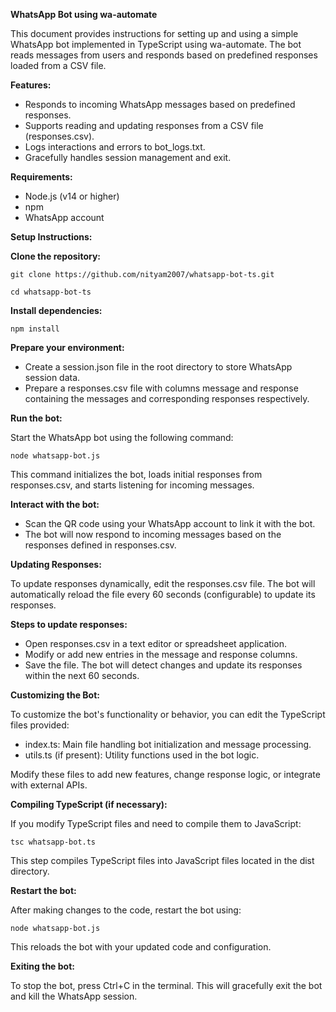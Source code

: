 **WhatsApp Bot using wa-automate**

This document provides instructions for setting up and using a simple WhatsApp bot implemented in TypeScript using wa-automate. The bot reads messages from users and responds based on predefined responses loaded from a CSV file.

**Features:**

-   Responds to incoming WhatsApp messages based on predefined responses.
-   Supports reading and updating responses from a CSV file (responses.csv).
-   Logs interactions and errors to bot_logs.txt.
-   Gracefully handles session management and exit.

**Requirements:**

-   Node.js (v14 or higher)
-   npm
-   WhatsApp account

**Setup Instructions:**

  **Clone the repository:**

```
git clone https://github.com/nityam2007/whatsapp-bot-ts.git

cd whatsapp-bot-ts
```

  **Install dependencies:**
```
npm install
```
  **Prepare your environment:**

-   Create a session.json file in the root directory to store WhatsApp session data.
-   Prepare a responses.csv file with columns message and response containing the messages and corresponding responses respectively.

  **Run the bot:**

Start the WhatsApp bot using the following command:
```
node whatsapp-bot.js
```
This command initializes the bot, loads initial responses from responses.csv, and starts listening for incoming messages.

  **Interact with the bot:**

-   Scan the QR code using your WhatsApp account to link it with the bot.
-   The bot will now respond to incoming messages based on the responses defined in responses.csv.

  **Updating Responses:**

To update responses dynamically, edit the responses.csv file. The bot will automatically reload the file every 60 seconds (configurable) to update its responses.

**Steps to update responses:**

-   Open responses.csv in a text editor or spreadsheet application.
-   Modify or add new entries in the message and response columns.
-   Save the file. The bot will detect changes and update its responses within the next 60 seconds.

  **Customizing the Bot:**

To customize the bot's functionality or behavior, you can edit the TypeScript files provided:

-   index.ts: Main file handling bot initialization and message processing.
-   utils.ts (if present): Utility functions used in the bot logic.

Modify these files to add new features, change response logic, or integrate with external APIs.

  **Compiling TypeScript (if necessary):**

If you modify TypeScript files and need to compile them to JavaScript:
```
tsc whatsapp-bot.ts
```
This step compiles TypeScript files into JavaScript files located in the dist directory.

  **Restart the bot:**

After making changes to the code, restart the bot using:
```
node whatsapp-bot.js
```
This reloads the bot with your updated code and configuration.

  **Exiting the bot:**

To stop the bot, press Ctrl+C in the terminal. This will gracefully exit the bot and kill the WhatsApp session.
